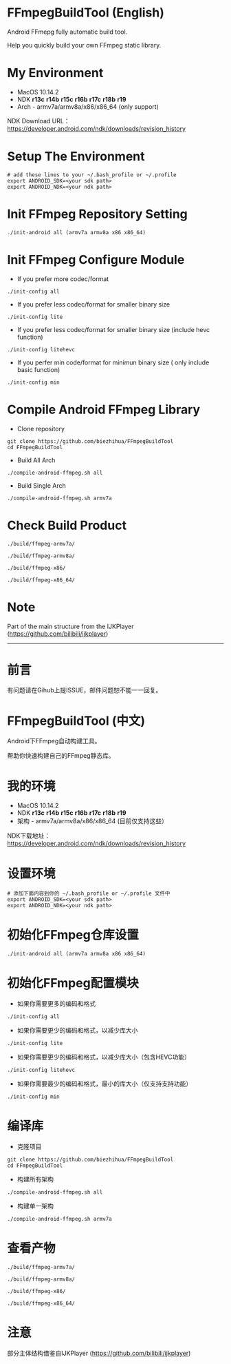 # FFmpegBuildTool (English)

Android FFmepg fully automatic build tool.

Help you quickly build your own FFmpeg static library.

# My Environment

* MacOS 10.14.2 
* NDK **r13c** **r14b** **r15c** **r16b** **r17c** **r18b** **r19**
* Arch - armv7a/armv8a/x86/x86_64 (only support)

NDK Download URL：https://developer.android.com/ndk/downloads/revision_history

# Setup The Environment

```
# add these lines to your ~/.bash_profile or ~/.profile
export ANDROID_SDK=<your sdk path>
export ANDROID_NDK=<your ndk path>
```

# Init FFmpeg Repository Setting

```
./init-android all (armv7a armv8a x86 x86_64)
```

# Init FFmpeg Configure Module

* If you prefer more codec/format
```
./init-config all 
```

* If you prefer less codec/format for smaller binary size
```
./init-config lite
```

* If you prefer less codec/format for smaller binary size   (include hevc function)
```
./init-config litehevc
```

* If you perfer min code/format for minimun binary size ( only include basic function)
```
./init-config min
```

# Compile Android FFmpeg Library

* Clone repository
```
git clone https://github.com/biezhihua/FFmpegBuildTool
cd FFmpegBuildTool
```

* Build All Arch
```
./compile-android-ffmpeg.sh all
```

* Build Single Arch
```
./compile-android-ffmpeg.sh armv7a
```

# Check Build Product

```
./build/ffmpeg-armv7a/

./build/ffmpeg-armv8a/

./build/ffmpeg-x86/

./build/ffmpeg-x86_64/
```

# Note

Part of the main structure from the IJKPlayer (https://github.com/bilibili/ijkplayer)

----------------

# 前言

有问题请在Gihub上提ISSUE，邮件问题恕不能一一回复。

# FFmpegBuildTool (中文)

Android下FFmpeg自动构建工具。

帮助你快速构建自己的FFmpeg静态库。

# 我的环境

* MacOS 10.14.2 
* NDK **r13c** **r14b** **r15c** **r16b** **r17c** **r18b** **r19**
* 架构 - armv7a/armv8a/x86/x86_64 (目前仅支持这些）

NDK下载地址：https://developer.android.com/ndk/downloads/revision_history

# 设置环境

```
# 添加下面内容到你的 ~/.bash_profile or ~/.profile 文件中
export ANDROID_SDK=<your sdk path>
export ANDROID_NDK=<your ndk path>
```

# 初始化FFmpeg仓库设置

```
./init-android all (armv7a armv8a x86 x86_64)
```

# 初始化FFmpeg配置模块

* 如果你需要更多的编码和格式
```
./init-config all 
```

* 如果你需要更少的编码和格式，以减少库大小
```
./init-config lite
```

* 如果你需要更少的编码和格式，以减少库大小（包含HEVC功能）
```
./init-config litehevc
```

* 如果你需要最少的编码和格式，最小的库大小（仅支持支持功能）
```
./init-config min
```

# 编译库

* 克隆项目
```
git clone https://github.com/biezhihua/FFmpegBuildTool
cd FFmpegBuildTool
```

* 构建所有架构
```
./compile-android-ffmpeg.sh all
```

* 构建单一架构
```
./compile-android-ffmpeg.sh armv7a
```

# 查看产物

```
./build/ffmpeg-armv7a/

./build/ffmpeg-armv8a/

./build/ffmpeg-x86/

./build/ffmpeg-x86_64/
```

# 注意

部分主体结构借鉴自IJKPlayer (https://github.com/bilibili/ijkplayer)



